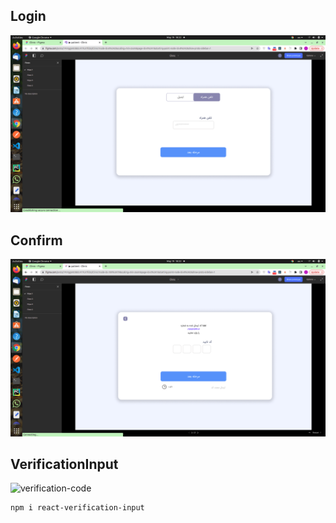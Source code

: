 
## Login
![Login](../../../screenshots/Login.png)

## Confirm
![Confirm](../../../screenshots/Confirm.png)


## VerificationInput

![verification-code](https://www.npmjs.com/package/react-verification-input)

```
npm i react-verification-input
```